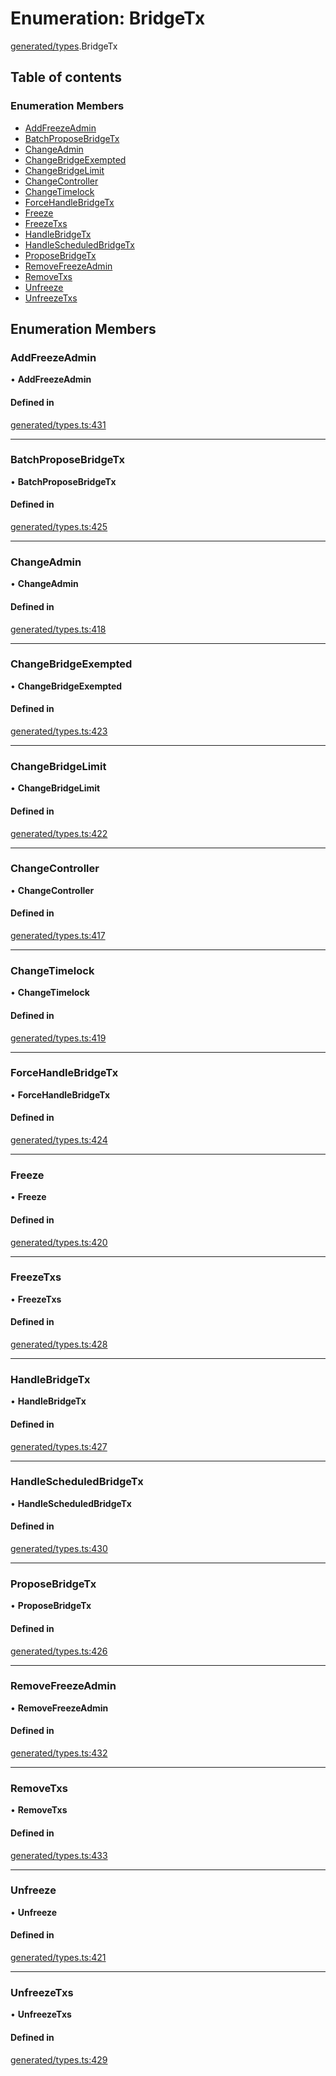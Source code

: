 # Enumeration: BridgeTx

[generated/types](../wiki/generated.types).BridgeTx

## Table of contents

### Enumeration Members

- [AddFreezeAdmin](../wiki/generated.types.BridgeTx#addfreezeadmin)
- [BatchProposeBridgeTx](../wiki/generated.types.BridgeTx#batchproposebridgetx)
- [ChangeAdmin](../wiki/generated.types.BridgeTx#changeadmin)
- [ChangeBridgeExempted](../wiki/generated.types.BridgeTx#changebridgeexempted)
- [ChangeBridgeLimit](../wiki/generated.types.BridgeTx#changebridgelimit)
- [ChangeController](../wiki/generated.types.BridgeTx#changecontroller)
- [ChangeTimelock](../wiki/generated.types.BridgeTx#changetimelock)
- [ForceHandleBridgeTx](../wiki/generated.types.BridgeTx#forcehandlebridgetx)
- [Freeze](../wiki/generated.types.BridgeTx#freeze)
- [FreezeTxs](../wiki/generated.types.BridgeTx#freezetxs)
- [HandleBridgeTx](../wiki/generated.types.BridgeTx#handlebridgetx)
- [HandleScheduledBridgeTx](../wiki/generated.types.BridgeTx#handlescheduledbridgetx)
- [ProposeBridgeTx](../wiki/generated.types.BridgeTx#proposebridgetx)
- [RemoveFreezeAdmin](../wiki/generated.types.BridgeTx#removefreezeadmin)
- [RemoveTxs](../wiki/generated.types.BridgeTx#removetxs)
- [Unfreeze](../wiki/generated.types.BridgeTx#unfreeze)
- [UnfreezeTxs](../wiki/generated.types.BridgeTx#unfreezetxs)

## Enumeration Members

### AddFreezeAdmin

• **AddFreezeAdmin**

#### Defined in

[generated/types.ts:431](https://github.com/PolymathNetwork/polymesh-sdk/blob/49113a20/src/generated/types.ts#L431)

___

### BatchProposeBridgeTx

• **BatchProposeBridgeTx**

#### Defined in

[generated/types.ts:425](https://github.com/PolymathNetwork/polymesh-sdk/blob/49113a20/src/generated/types.ts#L425)

___

### ChangeAdmin

• **ChangeAdmin**

#### Defined in

[generated/types.ts:418](https://github.com/PolymathNetwork/polymesh-sdk/blob/49113a20/src/generated/types.ts#L418)

___

### ChangeBridgeExempted

• **ChangeBridgeExempted**

#### Defined in

[generated/types.ts:423](https://github.com/PolymathNetwork/polymesh-sdk/blob/49113a20/src/generated/types.ts#L423)

___

### ChangeBridgeLimit

• **ChangeBridgeLimit**

#### Defined in

[generated/types.ts:422](https://github.com/PolymathNetwork/polymesh-sdk/blob/49113a20/src/generated/types.ts#L422)

___

### ChangeController

• **ChangeController**

#### Defined in

[generated/types.ts:417](https://github.com/PolymathNetwork/polymesh-sdk/blob/49113a20/src/generated/types.ts#L417)

___

### ChangeTimelock

• **ChangeTimelock**

#### Defined in

[generated/types.ts:419](https://github.com/PolymathNetwork/polymesh-sdk/blob/49113a20/src/generated/types.ts#L419)

___

### ForceHandleBridgeTx

• **ForceHandleBridgeTx**

#### Defined in

[generated/types.ts:424](https://github.com/PolymathNetwork/polymesh-sdk/blob/49113a20/src/generated/types.ts#L424)

___

### Freeze

• **Freeze**

#### Defined in

[generated/types.ts:420](https://github.com/PolymathNetwork/polymesh-sdk/blob/49113a20/src/generated/types.ts#L420)

___

### FreezeTxs

• **FreezeTxs**

#### Defined in

[generated/types.ts:428](https://github.com/PolymathNetwork/polymesh-sdk/blob/49113a20/src/generated/types.ts#L428)

___

### HandleBridgeTx

• **HandleBridgeTx**

#### Defined in

[generated/types.ts:427](https://github.com/PolymathNetwork/polymesh-sdk/blob/49113a20/src/generated/types.ts#L427)

___

### HandleScheduledBridgeTx

• **HandleScheduledBridgeTx**

#### Defined in

[generated/types.ts:430](https://github.com/PolymathNetwork/polymesh-sdk/blob/49113a20/src/generated/types.ts#L430)

___

### ProposeBridgeTx

• **ProposeBridgeTx**

#### Defined in

[generated/types.ts:426](https://github.com/PolymathNetwork/polymesh-sdk/blob/49113a20/src/generated/types.ts#L426)

___

### RemoveFreezeAdmin

• **RemoveFreezeAdmin**

#### Defined in

[generated/types.ts:432](https://github.com/PolymathNetwork/polymesh-sdk/blob/49113a20/src/generated/types.ts#L432)

___

### RemoveTxs

• **RemoveTxs**

#### Defined in

[generated/types.ts:433](https://github.com/PolymathNetwork/polymesh-sdk/blob/49113a20/src/generated/types.ts#L433)

___

### Unfreeze

• **Unfreeze**

#### Defined in

[generated/types.ts:421](https://github.com/PolymathNetwork/polymesh-sdk/blob/49113a20/src/generated/types.ts#L421)

___

### UnfreezeTxs

• **UnfreezeTxs**

#### Defined in

[generated/types.ts:429](https://github.com/PolymathNetwork/polymesh-sdk/blob/49113a20/src/generated/types.ts#L429)
